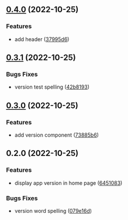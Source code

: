 

## [0.4.0](https://github.com/XimaLab/release-it-exp/compare/0.3.1...0.4.0) (2022-10-25)


### Features

* add header ([37995d6](https://github.com/XimaLab/release-it-exp/commit/37995d6c8dafee5109e17a24f1d3aea070c88fc0))

## [0.3.1](https://github.com/XimaLab/release-it-exp/compare/0.3.0...0.3.1) (2022-10-25)


### Bugs Fixes

* version test spelling ([42b8193](https://github.com/XimaLab/release-it-exp/commit/42b819309dc6d5f393eabeb2da9de261f21c7805))

## [0.3.0](https://github.com/XimaLab/release-it-exp/compare/0.2.0...0.3.0) (2022-10-25)


### Features

* add version component ([73885b6](https://github.com/XimaLab/release-it-exp/commit/73885b6d0f1dbe94b64da87834002cd4697a037d))

## 0.2.0 (2022-10-25)


### Features

* display app version in home page ([6451083](https://github.com/XimaLab/release-it-exp/commit/6451083319e22f002641db9894405aa44f9792bf))


### Bugs Fixes

* version word spelling ([079e16d](https://github.com/XimaLab/release-it-exp/commit/079e16dbf84bfd8d2ff0291571a5041807e51d09))